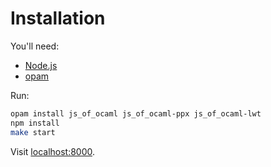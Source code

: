 # Installation

You'll need:
- [Node.js](https://docs.npmjs.com/downloading-and-installing-node-js-and-npm)
- [opam](https://opam.ocaml.org/)


Run:
```sh
opam install js_of_ocaml js_of_ocaml-ppx js_of_ocaml-lwt
npm install
make start
```

Visit [localhost:8000](http://localhost:8000/).
